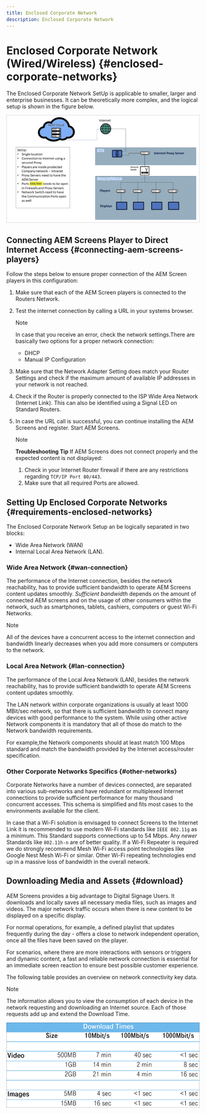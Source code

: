 ```yaml
---
title: Enclosed Corporate Network
description: Enclosed Corporate Network
---
```


# Enclosed Corporate Network (Wired/Wireless) {#enclosed-corporate-networks}

The Enclosed Corporate Network SetUp is applicable to smaller, larger and enterprise businesses. It can be theoretically more complex, and the logical setup is shown in the figure below.

![](/help/using/assets/enclosed-network-1.png)


## Connecting AEM Screens Player to Direct Internet Access {#connecting-aem-screens-players}

Follow the steps below to ensure proper connection of the AEM Screen players in this configuration:

1. Make sure that each of the AEM Screen players is connected to the Routers Network.
1. Test the internet connection by calling a URL in your systems browser.

   >[!NOTE]
   >In case that you receive an error, check the network settings.There are basically two options for a proper network connection:
   >* DHCP
   >* Manual IP Configuration

1. Make sure that the Network Adapter Setting does match your Router Settings and check if the maximum amount of available IP addresses in your network is not reached.

1. Check if the Router is properly connected to the ISP Wide Area Network (Internet Link). This can also be identified using a Signal LED on Standard Routers.
1. In case the URL call is successful, you can continue installing the AEM Screens and register. Start AEM Screens.

   >[!NOTE]
   >**Troubleshooting Tip**
   >If AEM Screens does not connect properly and the expected content is not displayed:
   >
   >1. Check in your Internet Router firewall if there are any restrictions regarding `TCP/IP Port 80/443`.
   >1. Make sure that all required Ports are allowed.

## Setting Up Enclosed Corporate Networks {#requirements-enclosed-networks}

The Enclosed Corporate Network Setup an be logically separated in two blocks:

* Wide Area Network (WAN) 
* Internal Local Area Network (LAN).

### Wide Area Network {#wan-connection}

The performance of the Internet connection, besides the network reachability, has to provide sufficient bandwidth to operate AEM Screens content updates smoothly.
*Sufficient bandwidth* depends on the amount of connected AEM screens and on the usage of other consumers within the network, such as smartphones, tablets, cashiers, computers or guest Wi-Fi Networks.

>[!NOTE]
>
>All of the devices have a concurrent access to the internet connection and bandwidth linearly decreases when you add more consumers or computers to the network.

### Local Area Network {#lan-connection}

The performance of the Local Area Network (LAN), besides the network reachability, has to provide sufficient bandwidth to operate AEM Screens content updates smoothly. 

The LAN network within corporate organizations is usually at least 1000 MBit/sec network, so that there is sufficient bandwidth to connect many devices with good performance to the system. While using other active Network components it is mandatory that all of those do match to the Network bandwidth requirements. 

For example,the Network components should at least match 100 Mbps standard and match the bandwidth provided by the Internet access/router specification.

### Other Corporate Networks Specifics {#other-networks}

Corporate Networks have a number of devices connected, are separated into various sub-networks and have redundant or multiplexed Internet connections to provide sufficient performance for many thousand concurrent accesses.
This schema is simplified and fits most cases to the environments available for the client.

In case that a Wi-Fi solution is envisaged to connect Screens to the Internet Link it is recommended to use modern Wi-Fi standards like `IEEE 802.11g` as a minimum. This Standard supports connections up to 54 Mbps. Any *newer* Standards like `802.11h-n` are of better quality. If a Wi-Fi Repeater is required we do strongly recommend Mesh Wi-Fi access point technologies like Google Nest Mesh Wi-Fi or similar.
Other Wi-Fi repeating technologies end up in a massive loss of bandwidth in the overall network.

## Downloading Media and Assets {#download}

AEM Screens provides a big advantage to Digital Signage Users. It downloads and locally saves all necessary media files, such as images and videos. The major network traffic occurs when there is new content to be displayed on a specific display.

For normal operations, for example, a defined playlist that updates frequently during the day - offers a close to network independent operation, once all the files have been saved on the player.

For scenarios, where there are more interactions with sensors or triggers and dynamic content, a fast and reliable network connection is essential for an immediate screen reaction to ensure best possible customer experience.

The following table provides an overview on network connectivity key data.

>[!NOTE]
>
>The information allows you to view the consumption of each device in the network requesting and downloading an Internet source. Each of those requests add up and extend the Download Time.

![](/help/using/assets/enclosed-network-download.png)
